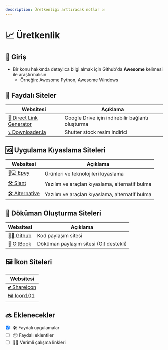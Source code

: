 ```yaml
---
description: Üretkenliği arttıracak notlar 📈
---
```


# 📈 Üretkenlik

## 🗼 Giriş

- Bir konu hakkında detaylıca bilgi almak için Github'da **Awesome** kelimesi ile araştırmalısın
  - Örneğin: Awesome Python, Awesome Windows

## 🧰 Faydalı Siteler

| Websitesi                                                        | Açıklama                                         |
| ---------------------------------------------------------------- | ------------------------------------------------ |
| [🔗 Direct Link Generator](https://www.directlinkgenerator.com/) | Google Drive için indirebilir bağlantı oluşturma |
| [⤵ Downloader.la](https://downloader.la/)                        | Shutter stock resim indirici                     |

## 🆚 Uygulama Kıyaslama Siteleri

| Websitesi                                   | Açıklama                                        |
| ------------------------------------------- | ----------------------------------------------- |
| [📱💻 Epey](https://www.epey.com/)          | Ürünleri ve teknolojileri kıyaslama             |
| [🛠 Slant](https://www.slant.com)           | Yazılım ve araçları kıyaslama, alternatif bulma |
| [🛠 Alternative](https://alternativeto.net) | Yazılım ve araçları kıyaslama, alternatif bulma |

## 📖 Döküman Oluşturma Siteleri

| Websitesi                              | Açıklama                               |
| -------------------------------------- | -------------------------------------- |
| [👨‍💻 Github](https://github.com/)    | Kod paylaşım sitesi                    |
| [📖 GitBook](https://www.gitbook.com/) | Döküman paylaşım sitesi (Git destekli) |


## 🖼 İkon Siteleri

| Websitesi                                  | 
| ------------------------------------------ | 
| [💕 ShareIcon](https://www.shareicon.net/) |
| [🖼 Icon101](http://www.icons101.com)         |

## 🔜 Eklenecekler

- [x] 🛠 Faydalı uygulamalar 
- [ ] 📦 Faydalı eklentiler 
- [ ] 👨‍🏫 Verimli çalışma linkleri

[geliştiriciler için api yayınlayan yerli girişim ve şirket listesi]: https://webrazzi.com/2017/07/17/uygulama-programlama-arayuzu-api/
[istanbuluniversity-ce]: https://github.com/yedhrab/IstanbulUniversity-CE
[yscripts]: https://github.com/yedhrab/YScripts
[ypython]: https://github.com/yedhrab/YPython
[ydatascience]: https://github.com/yedhrab/YDataScience
[yartificalintelligent]: https://github.com/yedhrab/YArtificalIntelligent
[yreact-firebase]: https://github.com/yedhrab/YReact-Firebase
